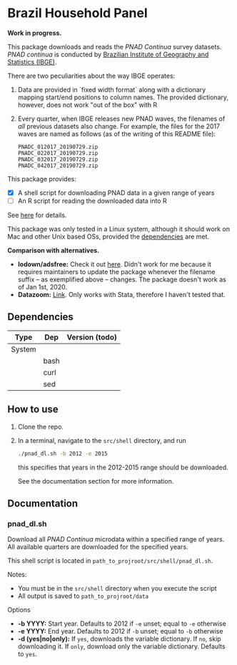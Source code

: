 # Brazil Household Panel

**Work in progress.**

This package downloads and reads the *PNAD Contínua* survey datasets. *PNAD contínua* is conducted by [Brazilian Institute of Geography and Statistics (IBGE)](https://www.ibge.gov.br).

There are two peculiarities about the way IBGE operates:

1.  Data are provided in \`fixed width format\` along with a dictionary mapping start/end positions to column names. The provided dictionary, however, does not work "out of the box" with R
2.  Every quarter, when IBGE releases new PNAD waves, the filenames of *all* previous datasets also change. For example, the files for the 2017 waves are named as follows (as of the writing of this README file):
    
        PNADC_012017_20190729.zip
        PNADC_022017_20190729.zip
        PNADC_032017_20190729.zip
        PNADC_042017_20190729.zip

This package provides:

-   [X] A shell script for downloading PNAD data in a given range of years
-   [ ] An R script for reading the downloaded data into R

See [here](#org970ab78) for details.

This package was only tested in a Linux system, although it should work on Mac and other Unix based OSs, provided the [dependencies](#org6c5617b) are met.

**Comparison with alternatives.**

-   **lodown/adsfree:** Check it out [here](http://asdfree.com/pesquisa-nacional-por-amostra-de-domicilios-continua-pnadc.html). Didn't work for me because it requires maintainers to update the package whenever the filename suffix &#x2013; as exemplified above &#x2013; changes. The package doesn't work as of Jan 1st, 2020.
-   **Datazoom:** [Link](http://www.econ.puc-rio.br/datazoom/english/index.html). Only works with Stata, therefore I haven't tested that.

## Dependencies

<a id="org6c5617b"></a>

| Type   | Dep  | Version (todo) |
|--------|------|----------------|
| System |      |                |
|        | bash |                |
|        | curl |                |
|        | sed  |                |

## How to use

<a id="org970ab78"></a>

1.  Clone the repo.
2.  In a terminal, navigate to the `src/shell` directory, and run
    
    ```sh
    ./pnad_dl.sh -b 2012 -e 2015
    ```
    
    this specifies that years in the 2012-2015 range should be downloaded.
    
    See the documentation section for more information.

## Documentation

### pnad\_dl.sh

Download all *PNAD Contínua* microdata within a specified range of years. All available quarters are downloaded for the specified years.

This shell script is located in `path_to_projroot/src/shell/pnad_dl.sh`.

Notes:

-   You must be in the `src/shell` directory when you execute the script
-   All output is saved to `path_to_projroot/data`

Options

-   **-b YYYY:** Start year. Defaults to 2012 if `-e` unset; equal to `-e` otherwise
-   **-e YYYY:** End year. Defaults to 2012 if `-b` unset; equal to `-b` otherwise
-   **-d (yes|no|only):** If `yes`, downloads the variable dictionary. If `no`, skip downloading it. If `only`, download only the variable dictionary. Defaults to `yes`.
